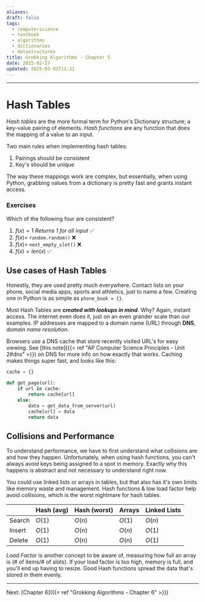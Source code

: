 ```yaml
---
aliases: 
draft: false
tags:
  - computerscience
  - textbook
  - algorithms
  - dictionaries
  - datastructures
title: Grokking Algorithms - Chapter 5
date: 2025-02-27
updated: 2025-03-03T11:11
---
```


-------------------------------------------------------------------------------

# Hash Tables

*Hash tables* are the more formal term for Python's Dictionary structure; a key-value pairing of elements. *Hash functions* are any function that does the mapping of a value to an input.

Two main rules when implementing hash tables:
1. Pairings should be consistent
2. Key's should be unique

The way these mappings work are complex, but essentially, when using Python, grabbing values from a dictionary is pretty fast and grants instant access.

### Exercises

Which of the following four are consistent?

1. $f(x)=1$ *Returns 1 for all input* ✅
2. $f(x)=$ `random.random()` ❌
3. $f(x)=$ `next_empty_slot()` ❌
4. $f(x) = len(x)$ ✅

## Use cases of Hash Tables

Honestly, they are used pretty much everywhere. Contact lists on your phone, social media apps, sports and athletics, just to name a few. Creating one in Python is as simple as `phone_book = {}`.

Most Hash Tables are ***created with lookups in mind***. Why? Again, instant access. The internet even does it, just on an even grander scale than our examples. IP addresses are mapped to a domain name (URL) through **DNS**, *domain name resolution*.

Browsers use a DNS cache that store recently visited URL's for easy viewing. See [this note]({{< ref "AP Computer Science Principles - Unit 2#dns" >}}) on DNS for more info on how exactly that works. Caching makes things super fast, and looks like this:

```python
cache = {}

def get_page(url):
	if url in cache:
		return cache[url]
	else:
		data = get_data_from_server(url)
		cache[url] = data
		return data
```

## Collisions and Performance

To understand performance, we have to first understand what collisions are and how they happen. Unfortunately, when using hash functions, you can't always avoid keys being assigned to a spot in memory. Exactly why this happens is abstract and not necessary to understand right now. 

You could use linked lists or arrays in tables, but that also has it's own limits like memory waste and management. Hash functions & low load factor help avoid collisions, which is the worst nightmare for hash tables.


|        | Hash (avg) | Hash (worst) | Arrays | Linked Lists |
| ------ | ---------- | ------------ | ------ | ------------ |
| Search | $O(1)$     | $O(n)$       | $O(1)$ | $O(n)$       |
| Insert | $O(1)$     | $O(n)$       | $O(n)$ | $O(1)$       |
| Delete | $O(1)$     | $O(n)$       | $O(n)$ | $O(1)$       |

*Load Factor* is another concept to be aware of, measuring how full an array is (# of items/# of slots). If your load factor is too high, memory is full, and you'll end up having to resize. Good Hash functions spread the data that's stored in them evenly.


---
Next: 
[Chapter 6]({{< ref "Grokking Algorithms - Chapter 6" >}}) 
